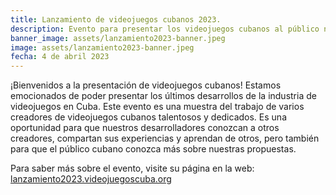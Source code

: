 ```yaml
---
title: Lanzamiento de videojuegos cubanos 2023.
description: Evento para presentar los videojuegos cubanos al público nacional.
banner_image: assets/lanzamiento2023-banner.jpeg
image: assets/lanzamiento2023-banner.jpeg
fecha: 4 de abril 2023
---
```


¡Bienvenidos a la presentación de videojuegos cubanos! Estamos emocionados de poder presentar los últimos desarrollos de la industria de videojuegos en Cuba. Este evento es una muestra del trabajo de varios creadores de videojuegos cubanos talentosos y dedicados. Es una oportunidad para que nuestros desarrolladores conozcan a otros creadores, compartan sus experiencias y aprendan de otros, pero también para que el público cubano conozca más sobre nuestras propuestas.

Para saber más sobre el evento, visite su página en la web: [lanzamiento2023.videojuegoscuba.org](https://lanzamiento2023.videojuegoscuba.org)